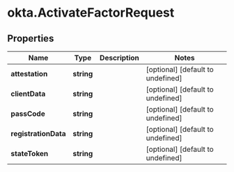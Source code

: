 # okta.ActivateFactorRequest

## Properties

Name | Type | Description | Notes
------------ | ------------- | ------------- | -------------
**attestation** | **string** |  | [optional] [default to undefined]
**clientData** | **string** |  | [optional] [default to undefined]
**passCode** | **string** |  | [optional] [default to undefined]
**registrationData** | **string** |  | [optional] [default to undefined]
**stateToken** | **string** |  | [optional] [default to undefined]

